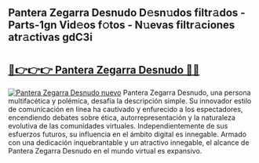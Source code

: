 ## Pantera Zegarra Desnudo D𝚎sn𝚞dos filtr𝚊dos - Parts-1gn Vid𝚎os f𝚘tos - N𝚞evas filtr𝚊ciones atr𝚊ctivas gdC3i

# <h2><a href="http://mbck0zr.tromn.icu/?c=Pantera+Zegarra+Desnudo">🔗👉👉👉 Pantera Zegarra Desnudo 🔗🔗</a></h2>

[![Pantera Zegarra Desnudo nuevo](https://i.imgur.com/pEAQMta.gif)](http://mbck0zr.tromn.icu/?c=Pantera+Zegarra+Desnudo)
Pantera Zegarra Desnudo, una persona multifacética y polémica, desafía la descripción simple. Su innovador estilo de comunicación en línea ha cautivado y enfurecido a los espectadores, encendiendo debates sobre ética, autorrepresentación y la naturaleza evolutiva de las comunidades virtuales. Independientemente de sus esfuerzos futuros, su influencia en el ámbito digital es innegable. Armado con una dedicación inquebrantable y un atractivo innegable, el alcance de Pantera Zegarra Desnudo en el mundo virtual es expansivo.
